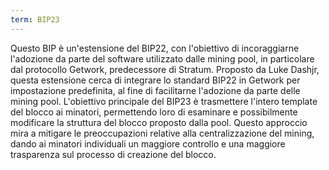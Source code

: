 ```yaml
---
term: BIP23
---
```


Questo BIP è un'estensione del BIP22, con l'obiettivo di incoraggiarne l'adozione da parte del software utilizzato dalle mining pool, in particolare dal protocollo Getwork, predecessore di Stratum. Proposto da Luke Dashjr, questa estensione cerca di integrare lo standard BIP22 in Getwork per impostazione predefinita, al fine di facilitarne l'adozione da parte delle mining pool. L'obiettivo principale del BIP23 è trasmettere l'intero template del blocco ai minatori, permettendo loro di esaminare e possibilmente modificare la struttura del blocco proposto dalla pool. Questo approccio mira a mitigare le preoccupazioni relative alla centralizzazione del mining, dando ai minatori individuali un maggiore controllo e una maggiore trasparenza sul processo di creazione del blocco.